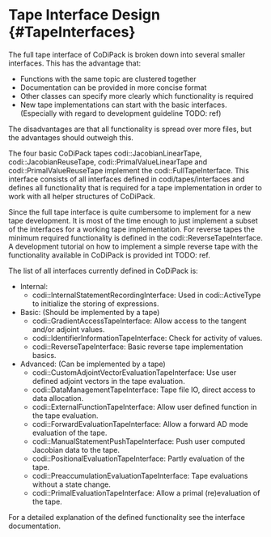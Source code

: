 Tape Interface Design {#TapeInterfaces}
=======

The full tape interface of CoDiPack is broken down into several smaller interfaces. This has the advantage that:
 - Functions with the same topic are clustered together
 - Documentation can be provided in more concise format
 - Other classes can specify more clearly which functionality is required
 - New tape implementations can start with the basic interfaces. (Especially with regard to development guideline TODO: ref)

The disadvantages are that all functionality is spread over more files, but the advantages should outweigh this.

The four basic CoDiPack tapes codi::JacobianLinearTape, codi::JacobianReuseTape, codi::PrimalValueLinearTape and
codi::PrimalValueReuseTape implement the codi::FullTapeInterface. This interface consists of all interfaces defined
in codi/tapes/interfaces and defines all functionality that is required for a tape implementation in order to work with
all helper structures of CoDiPack.

Since the full tape interface is quite cumbersome to implement for a new tape development. It is most of the time enough
to just implement a subset of the interfaces for a working tape implementation. For reverse tapes the minimum required
functionality is defined in the codi::ReverseTapeInterface. A development tutorial on how to implement a simple reverse
tape with the functionality available in CoDiPack is provided int TODO: ref.

The list of all interfaces currently defined in CoDiPack is:
 - Internal:
   - codi::InternalStatementRecordingInterface: Used in codi::ActiveType to initialize the storing of expressions.
 - Basic: (Should be implemented by a tape)
   - codi::GradientAccessTapeInterface: Allow access to the tangent and/or adjoint values.
   - codi::IdentifierInformationTapeInterface: Check for activity of values.
   - codi::ReverseTapeInterface: Basic reverse tape implementation basics.
 - Advanced: (Can be implemented by a tape)
   - codi::CustomAdjointVectorEvaluationTapeInterface: Use user defined adjoint vectors in the tape evaluation.
   - codi::DataManagementTapeInterface: Tape file IO, direct access to data allocation.
   - codi::ExternalFunctionTapeInterface: Allow user defined function in the tape evaluation.
   - codi::ForwardEvaluationTapeInterface: Allow a forward AD mode evaluation of the tape.
   - codi::ManualStatementPushTapeInterface: Push user computed Jacobian data to the tape.
   - codi::PositionalEvaluationTapeInterface: Partly evaluation of the tape.
   - codi::PreaccumulationEvaluationTapeInterface: Tape evaluations without a state change.
   - codi::PrimalEvaluationTapeInterface: Allow a primal (re)evaluation of the tape.

For a detailed explanation of the defined functionality see the interface documentation.

